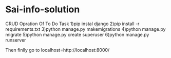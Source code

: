 # Sai-info-solution
CRUD Opration Of To Do Task
1)pip instal django
2)pip install -r requirements.txt
3)python manage.py makemigrations
4)python manage.py migrate
5)python manage.py create superuser
6)python manage.py runserver


Then finlly go to localhost=http://localhost:8000/
